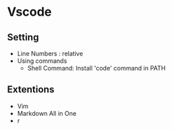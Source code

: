 # Vscode

## Setting

- Line Numbers : relative
- Using commands
  - Shell Command: Install 'code' command in PATH

## Extentions

- Vim
- Markdown All in One
- r
